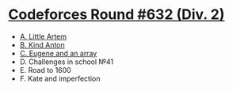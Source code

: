 # [Codeforces Round #632 (Div. 2)](https://codeforces.com/contest/1333)

- [A. Little Artem](https://github.com/wingkwong/codeforces/blob/master/contests/1333/A.cpp)
- [B. Kind Anton](https://github.com/wingkwong/codeforces/blob/master/contests/1333/B.cpp)
- [C. Eugene and an array](https://github.com/wingkwong/codeforces/blob/master/contests/1333/C.cpp)
- D. Challenges in school №41
- E. Road to 1600
- F. Kate and imperfection